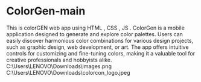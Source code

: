 # ColorGen-main
This is colorGEN web app using HTML , CSS , JS .
ColorGen is a mobile application designed to generate and explore color palettes. Users can easily discover harmonious color combinations for various design projects, such as graphic design, web development, or art. The app offers intuitive controls for customizing and fine-tuning colors, making it a valuable tool for creative professionals and hobbyists alike.
C:\Users\LENOVO\Downloads\images.png
C:\Users\LENOVO\Downloads\colorcon_logo.jpeg
